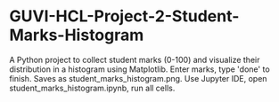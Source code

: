 # GUVI-HCL-Project-2-Student-Marks-Histogram
A Python project to collect student marks (0-100) and visualize their distribution in a histogram using Matplotlib. Enter marks, type 'done' to finish. Saves as student_marks_histogram.png. Use Jupyter IDE, open student_marks_histogram.ipynb, run all cells.
